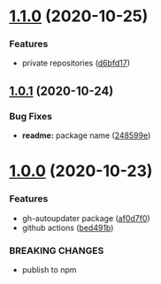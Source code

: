 # [1.1.0](https://github.com/pruizlezcano/gh-autoupdater/compare/v1.0.1...v1.1.0) (2020-10-25)


### Features

* private repositories ([d6bfd17](https://github.com/pruizlezcano/gh-autoupdater/commit/d6bfd17891e8996ac36cea3dc74f57c0dee78435))



## [1.0.1](https://github.com/pruizlezcano/gh-autoupdater/compare/v1.0.0...v1.0.1) (2020-10-24)


### Bug Fixes

* **readme:** package name ([248599e](https://github.com/pruizlezcano/gh-autoupdater/commit/248599eef7705cf6f44a9cbb5ade0f122221a6ca))



# [1.0.0](https://github.com/pruizlezcano/gh-autoupdater/compare/bed491bbed342711b365a7b84966053642785c78...v1.0.0) (2020-10-23)


### Features

* gh-autoupdater package ([af0d7f0](https://github.com/pruizlezcano/gh-autoupdater/commit/af0d7f044b4a1e6c94685e6393f04328cf07a6c7))
* github actions ([bed491b](https://github.com/pruizlezcano/gh-autoupdater/commit/bed491bbed342711b365a7b84966053642785c78))


### BREAKING CHANGES

* publish to npm



